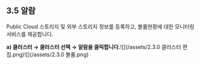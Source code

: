 ## 3.5 알람 

Public Cloud 스토리지 및 외부 스토리지 정보를 등록하고, 볼륨현황에 대한 모니터링 서비스를 제공합니다.

**a\)    클러스터 **→** 클러스터 선택 →** **알람을 클릭합니다.**![](/assets/2.3.0 클러스터 편집.png)![](/assets/2.3.0 볼륨.png)

